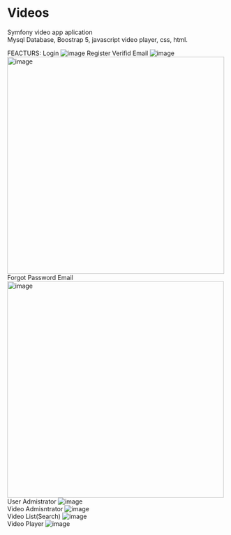 # Videos
 Symfony video app aplication 
 </br>
Mysql Database, Boostrap 5, javascript video player, css, html.

FEACTURS:
Login 
![image](https://user-images.githubusercontent.com/86753747/146274569-d69462c9-1403-4835-9181-b58f09310a72.png)
Register Verifid Email 
![image](https://user-images.githubusercontent.com/86753747/146274648-ebeaa5e4-eff3-4767-ac9d-959787b2e5b2.png)
<img width="497" alt="image" src="https://user-images.githubusercontent.com/86753747/146274794-976a3e1a-a525-4afd-9f3e-80d89aee6f42.png">
</br>
Forgot Password Email
<img width="496" alt="image" src="https://user-images.githubusercontent.com/86753747/146275414-5631088c-5a6f-4262-92a4-c5f19aeb23a5.png">
</br>
User Admistrator
![image](https://user-images.githubusercontent.com/86753747/146275539-93306bfd-aa1f-45a5-8e9a-96a6f3d73fb9.png)
</br>
Video Admisntrator 
![image](https://user-images.githubusercontent.com/86753747/146275863-3200d815-cb01-4738-ae95-57baa947521d.png)
</br>
Video List(Search) 
![image](https://user-images.githubusercontent.com/86753747/146276980-e4ba7d7e-26b9-4167-8b61-7fec623b8c1a.png)
</br>
Video Player
![image](https://user-images.githubusercontent.com/86753747/146275971-445f7691-ff8b-4865-9d46-410eca533102.png)

